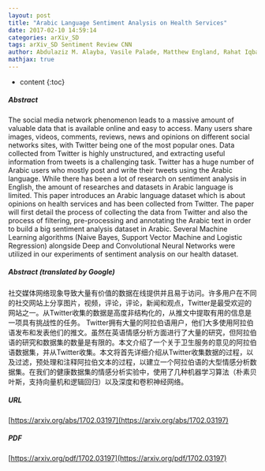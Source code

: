 ```yaml
---
layout: post
title: "Arabic Language Sentiment Analysis on Health Services"
date: 2017-02-10 14:59:14
categories: arXiv_SD
tags: arXiv_SD Sentiment Review CNN
author: Abdulaziz M. Alayba, Vasile Palade, Matthew England, Rahat Iqbal
mathjax: true
---
```


* content
{:toc}

##### Abstract
The social media network phenomenon leads to a massive amount of valuable data that is available online and easy to access. Many users share images, videos, comments, reviews, news and opinions on different social networks sites, with Twitter being one of the most popular ones. Data collected from Twitter is highly unstructured, and extracting useful information from tweets is a challenging task. Twitter has a huge number of Arabic users who mostly post and write their tweets using the Arabic language. While there has been a lot of research on sentiment analysis in English, the amount of researches and datasets in Arabic language is limited. This paper introduces an Arabic language dataset which is about opinions on health services and has been collected from Twitter. The paper will first detail the process of collecting the data from Twitter and also the process of filtering, pre-processing and annotating the Arabic text in order to build a big sentiment analysis dataset in Arabic. Several Machine Learning algorithms (Naive Bayes, Support Vector Machine and Logistic Regression) alongside Deep and Convolutional Neural Networks were utilized in our experiments of sentiment analysis on our health dataset.

##### Abstract (translated by Google)
社交媒体网络现象导致大量有价值的数据在线提供并且易于访问。许多用户在不同的社交网站上分享图片，视频，评论，评论，新闻和观点，Twitter是最受欢迎的网站之一。从Twitter收集的数据是高度非结构化的，从推文中提取有用的信息是一项具有挑战性的任务。 Twitter拥有大量的阿拉伯语用户，他们大多使用阿拉伯语发布和发表他们的推文。虽然在英语情感分析方面进行了大量的研究，但阿拉伯语的研究和数据集的数量是有限的。本文介绍了一个关于卫生服务的意见的阿拉伯语数据集，并从Twitter收集。本文将首先详细介绍从Twitter收集数据的过程，以及过滤，预处理和注释阿拉伯文本的过程，以建立一个阿拉伯语的大型情感分析数据集。在我们的健康数据集的情感分析实验中，使用了几种机器学习算法（朴素贝叶斯，支持向量机和逻辑回归）以及深度和卷积神经网络。

##### URL
[https://arxiv.org/abs/1702.03197](https://arxiv.org/abs/1702.03197)

##### PDF
[https://arxiv.org/pdf/1702.03197](https://arxiv.org/pdf/1702.03197)

